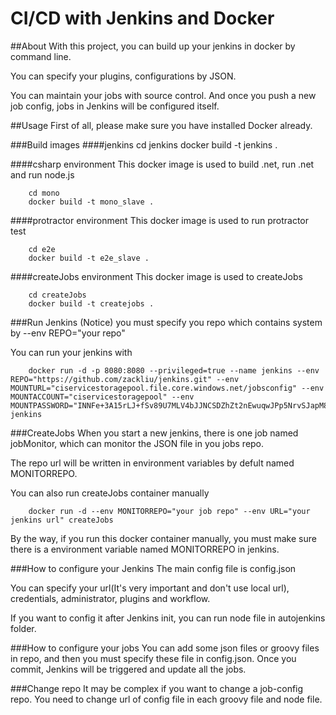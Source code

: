 CI/CD with Jenkins and Docker 
=================================

##About
With this project, you can build up your jenkins in docker by command line.

You can specify your plugins, configurations by JSON.

You can maintain your jobs with source control. And once you push a new job config, jobs in Jenkins will be configured itself.

##Usage
First of all, please make sure you have installed Docker already.

###Build images
####jenkins
		cd jenkins
		docker build -t jenkins .

####csharp environment
This docker image is used to build .net, run .net and run node.js

		cd mono
		docker build -t mono_slave .

####protractor environment
This docker image is used to run protractor test

		cd e2e
		docker build -t e2e_slave .

####createJobs environment
This docker image is used to createJobs

		cd createJobs
		docker build -t createjobs .


###Run Jenkins
(Notice) you must specify you repo which contains system by --env REPO="your repo"

You can run your jenkins with

		docker run -d -p 8080:8080 --privileged=true --name jenkins --env REPO="https://github.com/zackliu/jenkins.git" --env MOUNTURL="ciservicestoragepool.file.core.windows.net/jobsconfig" --env MOUNTACCOUNT="ciservicestoragepool" --env MOUNTPASSWORD="INNFe+3A15rLJ+fSv89U7MLV4bJJNCSDZhZt2nEwuqwJPp5NrvSJapM8C9O2eeuN/ZUxl==" jenkins

###CreateJobs
When you start a new jenkins, there is one job named jobMonitor, which can monitor the JSON file in you jobs repo.

The repo url will be written in environment variables by defult named MONITORREPO.

You can also run createJobs container manually

		docker run -d --env MONITORREPO="your job repo" --env URL="your jenkins url" createJobs

By the way, if you run this docker container manually, you must make sure there is a environment variable named MONITORREPO in jenkins.

###How to configure your Jenkins
The main config file is config.json

You can specify your url(It's very important and don't use local url), credentials, administrator, plugins and workflow.

If you want to config it after Jenkins init, you can run node file in autojenkins folder.

###How to configure your jobs
You can add some json files or groovy files in repo, and then you must specify these file in config.json. Once you commit, Jenkins will be triggered and update all the jobs.

###Change repo
It may be complex if you want to change a job-config repo. You need to change url of config file in each groovy file and node file.

